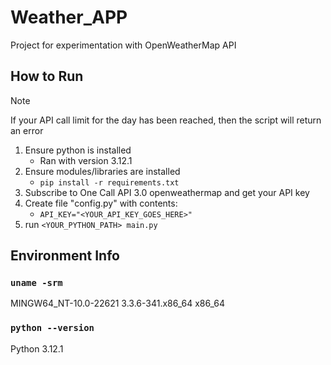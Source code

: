 # Weather_APP
Project for experimentation with OpenWeatherMap API

## How to Run
> [!NOTE]
> If your API call limit for the day has been reached, then the script will return an error
1. Ensure python is installed
   - Ran with version 3.12.1
2. Ensure modules/libraries are installed
   - `pip install -r requirements.txt`
3. Subscribe to One Call API 3.0 openweathermap and get your API key
4. Create file "config.py" with contents:
   - `API_KEY="<YOUR_API_KEY_GOES_HERE>"`
5. run `<YOUR_PYTHON_PATH> main.py`

## Environment Info

### `uname -srm`
MINGW64_NT-10.0-22621 3.3.6-341.x86_64 x86_64

### `python --version`
Python 3.12.1

